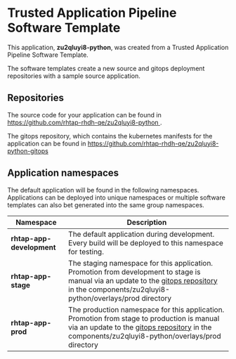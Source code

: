# Trusted Application Pipeline Software Template

This application, **zu2qluyi8-python**, was created from a Trusted Application Pipeline Software Template.

The software templates create a new source and gitops deployment repositories with a sample source application. 

## Repositories

The source code for your application can be found in [https://github.com/rhtap-rhdh-qe/zu2qluyi8-python ](https://github.com/rhtap-rhdh-qe/zu2qluyi8-python ).
 
The gitops repository, which contains the kubernetes manifests for the application can be found in 
[https://github.com/rhtap-rhdh-qe/zu2qluyi8-python-gitops ](https://github.com/rhtap-rhdh-qe/zu2qluyi8-python-gitops ) 

## Application namespaces 

The default application will be found in the following namespaces. Applications can be deployed into unique namespaces or multiple software templates can also bet generated into the same group namespaces.  

|  Namespace   |  Description   |  
| -------- | -------- |   
| **rhtap-app-development** | The default application during development. Every build will be deployed to this namespace for testing. | 
| **rhtap-app-stage** | The staging namespace for this application. Promotion from development to stage is manual via an update to the [gitops repository](https://github.com/rhtap-rhdh-qe/zu2qluyi8-python-gitops ) in the components/zu2qluyi8-python/overlays/prod directory |  
| **rhtap-app-prod** | The production namespace for this application. Promotion from stage to production is manual via an update to the [gitops repository](https://github.com/rhtap-rhdh-qe/zu2qluyi8-python-gitops ) in the components/zu2qluyi8-python/overlays/prod directory | 